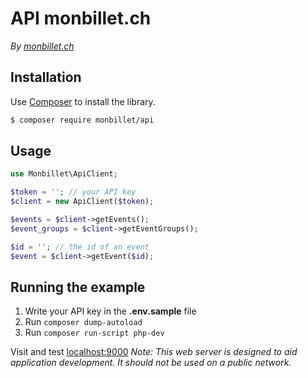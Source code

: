 # API monbillet.ch
*By [monbillet.ch](https://monbillet.ch/)*

## Installation

Use [Composer](https://getcomposer.org/) to install the library.

``` bash
$ composer require monbillet/api
```

## Usage

```php
use Monbillet\ApiClient;

$token = ''; // your API key
$client = new ApiClient($token);

$events = $client->getEvents();
$event_groups = $client->getEventGroups();

$id = ''; // the id of an event
$event = $client->getEvent($id);
```

## Running the example

1. Write your API key in the **.env.sample** file
2. Run ```composer dump-autoload```
3. Run ```composer run-script php-dev```

Visit and test [localhost:9000](http://localhost:9000/)
*Note: This web server is designed to aid application development. It should not be used on a public network.*

